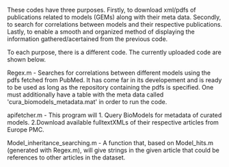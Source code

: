 These codes have three purposes. Firstly, to download xml/pdfs of publications related to models (GEMs) along with their meta data. Secondly, to search for correlations between models and their respective publications. Lastly, to enable a smooth and organized method of displaying the information gathered/acertained from the previous code.

To each purpose, there is a different code. The currently uploaded code are shown below.

Regex.m - Searches for correlations between different models using the pdfs fetched from PubMed. It has come far in its developement and is ready to be used as long as the repository containing the pdfs is specified. One must additionally have a table with the meta data called 'cura_biomodels_metadata.mat' in order to run the code.

apifetcher.m - This program will 1. Query BioModels for metadata of curated models. 2.Download available fulltextXMLs of their respective articles from Europe PMC.

Model_inheritance_searching.m - A function that, based on Model_hits.m (generated with Regex.m), will give strings in the given article that could be references to other articles in the dataset.
